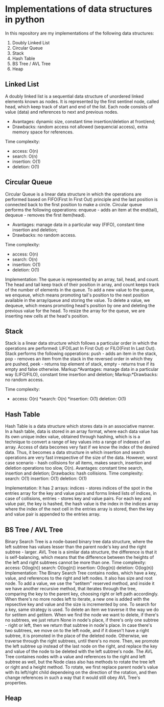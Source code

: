 # Implementations of data structures in python
In this repository are my implementations of the following data structures:
1. Doubly Linked List
2. Circular Queue
3. Stack
4. Hash Table
5. BS Tree / AVL Tree
6. Heap

## Linked List
A doubly linked list is a sequential data structure of unordered linked elements known as nodes. It is represented by the first sentinel node, called head, which keep track of start and end of the list. Each node consists of value (data) and references to next and previous nodes.
* Avantages: dynamic size, constant time insertion/deletion at front/end;
* Drawbacks: random access not allowed (sequencial access), extra memory space for references.

Time complexity:
* access: O(n)
* search: O(n)
* insertion: O(1)
* deletion: O(1)

## Circular Queue
Circular Queue is a linear data structure in which the operations are performed based on FIFO(First In First Out) principle and the last position is connected back to the first position to make a circle. Circular queue performs the following opperations: enqueue - adds an item at the end(tail), dequeue - removes the first item(head).
* Avantages: manage data in a particular way (FIFO), constant time insertion and deletion;
* Drawbacks: no random access.

Time complexity:
* access: O(n)
* search: O(n)
* insertion: O(1)
* deletion: O(1)

Implementation:
The queue is represented by an array, tail, head, and count. The head and tail keep track of their position in array, and count keeps track of the number of elements in the queue. To add a new value to the queue, we enqueue, which means promoting tail's position to the next position available in the array/queue and storing the value. To delete a value, we dequeue, which means promoting head's position by one and deleting the previous value for the head. To resize the array for the queue, we are inserting new cells at the head's position.

## Stack
Stack is a linear data structure which follows a particular order in which the operations are performed: LIFO(Last In First Out) or FILO(First In Last Out). Stack performs the following opperations: push - adds an item in the stack, pop - removes an item from the stack in the reversed order in which they are pushed, peek - returns top element of stack, empty - returns true if its empty and false otherwise.
Markup:*Avantages: manage data in a particular way (LIFO/FILO), constant time insertion and deletion;
Markup:*Drawbacks: no random access.

Time complexity:
* access: O(n)
*search: O(n)
*insertion: O(1)
deletion: O(1)

## Hash Table
Hash Table is a data structure which stores data in an associative manner. In a hash table, data is stored in an array format, where each data value has its own unique index value, obtained through hashing, which is is a technique to convert a range of key values into a range of indexes of an array. Access of data becomes very fast if we know the index of the desired data. Thus, it becomes a data structure in which insertion and search operations are very fast irrespective of the size of the data. However, worst case scenario - hash collisions for all items, makes search, insertion and deletion operations too slow, O(n).
Avantages: constant time search, insertion and deletion;
Drawbacks: hash collisions.
Time complexity:
search: O(1)
insertion: O(1)
deletion: O(1)

Implementation:
It has 2 arrays: indices - stores indices of the spot in the entries array for the key and value pairs and forms linked lists of indices, in case of collisions, entries - stores key and value pairs. For each key and value pair, the key is hashed, the hash value is the index in the indices array where the index of the next cell in the entries array is stored, then the key and value pair is appended to the entries array.

## BS Tree / AVL Tree
Binary Search Tree is a node-based binary tree data structure, where the left subtree has values lesser than the parent node's key and the right subtree - larger. AVL Tree is a similar data structure, the difference is that it is self-balancing, which means that the difference between the heights of the left and right subtrees cannot be more than one.
Time complexity:
access: O(log(n))
search: O(log(n))
insertion: O(log(n))
deletion: O(log(n))
Implementation:
The Binary Search Tree contains nodes, which have a key, value, and references to the right and left nodes. It also has size and root node. To add a value, we use the "setitem" reserved method, and inside it we have another recursive method, that iterates through the tree, comparing the key to the parent key, choosing right or left path accordingly. When there's no more nodes left to iterate, a new one is added with the repsective key and value and the size is incremented by one. To search for a key, same strategy is used. To delete an item we traverse it the way we do for setitem and getitem. When we find the node we want to delete, if there's no subtrees, we just return None in node's place, if there's only one subtree - right or left, then we return that subtree in node's place. In case there's two subtrees, we move on to the left node, and if it doesn't have a right subtree, it is promoted in the place of the deleted node. Otherwise, we traverse through the right subtrees, until there's no more. Then, we promote the left subtree up instead of the last node on the right, and replace the key and value of the node to be deleted with the left subtree's node.
The AVL Tree containes nodes with a value and references to the right and left subtree as well, but the Node class also has methods to rotate the tree left or right and a height method. To rotate, we first replace parent node's value with its left/right child dependeing on the direction of the rotation, and then change references in such a way that it would still obey AVL Tree's properties.

## Heap



